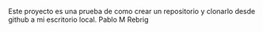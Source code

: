 Este proyecto es una prueba de como crear un repositorio y clonarlo desde github a mi escritorio local.
Pablo M Rebrig